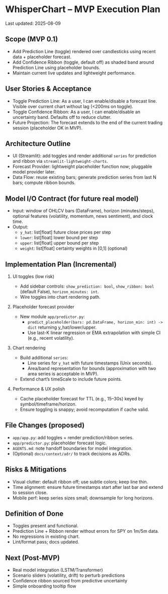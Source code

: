# WhisperChart – MVP Execution Plan

Last updated: 2025-08-09

## Scope (MVP 0.1)
- Add Prediction Line (toggle) rendered over candlesticks using recent data + placeholder forecast.
- Add Confidence Ribbon (toggle, default off) as shaded band around Prediction Line using placeholder bounds.
- Maintain current live updates and lightweight performance.

## User Stories & Acceptance
- Toggle Prediction Line: As a user, I can enable/disable a forecast line. Visible over current chart without lag (<200ms on toggle).
- Toggle Confidence Ribbon: As a user, I can enable/disable an uncertainty band. Defaults off to reduce clutter.
- Future Projection: The forecast extends to the end of the current trading session (placeholder OK in MVP).

## Architecture Outline
- UI (Streamlit): add toggles and render additional `series` for prediction and ribbon via `streamlit-lightweight-charts`.
- Forecast Provider: lightweight placeholder function now; pluggable model provider later.
- Data Flow: reuse existing bars; generate prediction series from last N bars; compute ribbon bounds.

## Model I/O Contract (for future real model)
- Input: window of OHLCV bars (DataFrame), horizon (minutes/steps), optional features (volatility, momentum, news sentiment), and clock time.
- Output:
  - `y_hat`: list[float] future close prices per step
  - `lower`: list[float] lower bound per step
  - `upper`: list[float] upper bound per step
  - `weight`: list[float] certainty weights in [0,1] (optional)

## Implementation Plan (Incremental)
1) UI toggles (low risk)
   - Add sidebar controls: `show_prediction: bool`, `show_ribbon: bool` (default False), `horizon_minutes: int`.
   - Wire toggles into chart rendering path.

2) Placeholder forecast provider
   - New module `app/predictor.py`:
     - `predict_placeholder(bars: pd.DataFrame, horizon_min: int) -> dict` returning y_hat/lower/upper.
     - Use last-K linear regression or EMA extrapolation with simple CI (e.g., recent volatility).

3) Chart rendering
   - Build additional `series`:
     - Line series for `y_hat` with future timestamps (Unix seconds).
     - Area/band representation for bounds (approximation with two area series is acceptable in MVP).
   - Extend chart’s timeScale to include future points.

4) Performance & UX polish
   - Cache placeholder forecast for TTL (e.g., 15–30s) keyed by symbol/timeframe/horizon.
   - Ensure toggling is snappy; avoid recomputation if cache valid.

## File Changes (proposed)
- `app/app.py`: add toggles + render prediction/ribbon series.
- `app/predictor.py`: placeholder forecast logic.
- `AGENTS.md`: note handoff boundaries for model integration.
- (Optional) `docs/context/adr/` to track decisions as ADRs.

## Risks & Mitigations
- Visual clutter: default ribbon off; use subtle colors; keep line thin.
- Time alignment: ensure future timestamps start after last bar and extend to session close.
- Mobile perf: keep series sizes small; downsample for long horizons.

## Definition of Done
- Toggles present and functional.
- Prediction Line + Ribbon render without errors for SPY on 1m/5m data.
- No regressions in existing chart.
- Lint/format pass; docs updated.

## Next (Post‑MVP)
- Real model integration (LSTM/Transformer)
- Scenario sliders (volatility, drift) to perturb predictions
- Confidence ribbon sourced from predictive uncertainty
- Simple onboarding tooltip flow

